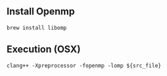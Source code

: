 ## Install Openmp
```
brew install libomp
```

## Execution (OSX)
```
clang++ -Xpreprocessor -fopenmp -lomp ${src_file}
```
